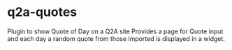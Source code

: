 # q2a-quotes
Plugin to show Quote of Day on a Q2A site
Provides a page for Quote input and each day a random quote from those imported is displayed in a widget. 
